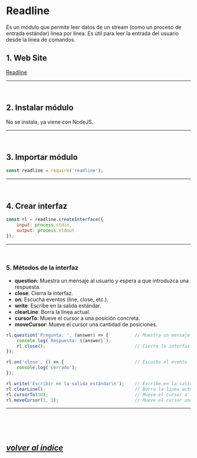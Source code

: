 # Readline
Es un módulo que permite leer datos de un stream (como un proceso de entrada estándar) línea por línea. Es útil para leer la entrada del usuario desde la línea de comandos.

## 1. Web Site
[Readline](https://nodejs.org/api/readline.html)

---
<br>

## 2. Instalar módulo
No se instala, ya viene con NodeJS.

---
<br>

## 3. Importar módulo
```javascript
const readline = require('readline');
```
---
<br>

## 4. Crear interfaz
```javascript
const rl = readline.createInterface({
    input: process.stdin,
    output: process.stdout
});
```
---
<br>

### 5. Métodos de la interfaz
- **question**: Muestra un mensaje al usuario y espera a que introduzca una respuesta.
- **close**: Cierra la interfaz.
- **on**: Escucha eventos (line, close, etc.).
- **write**: Escribe en la salida estándar.
- **clearLine**: Borra la línea actual.
- **cursorTo**: Mueve el cursor a una posición concreta.
- **moveCursor**: Mueve el cursor una cantidad de posiciones.
```javascript
rl.question('Pregunta: ', (answer) => {          // Muestra un mensaje y espera respuesta.
    console.log(`Respuesta: ${answer}`);
    rl.close();                                  // Cierra la interfaz.
});

rl.on('close', () => {                           // Escucha el evento 'close' y muestra un mensaje al cerrar.
    console.log('Cerrado');
});

rl.write('Escribir en la salida estándar\n');    // Escribe en la salida estándar.
rl.clearLine();                                  // Borra la línea actual.
rl.cursorTo(10);                                 // Mueve el cursor a la derecha del caracter 10 de la línea actual.
rl.moveCursor(1, 1);                             // Mueve el cursor una posición a la derecha y una abajo.
```
---
<br><br><br>

## *[volver al índice](../../index.md)*